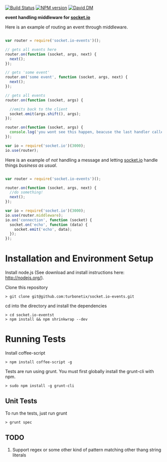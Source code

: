[![Build Status](https://travis-ci.org/turbonetix/socket.io-events.svg?branch=master)](https://travis-ci.org/turbonetix/socket.io-events)
[![NPM version](https://badge.fury.io/js/socket.io-events.svg)](http://badge.fury.io/js/socket.io-events)
[![David DM](https://david-dm.org/turbonetix/socket.io-events.png)](https://david-dm.org/turbonetix/socket.io-events.png)

**event handling middleware for [socket.io](https://github.com/Automattic/socket.io "socket.io")**

Here is an example of routing an event through middleware.

```javascript

var router = require('socket.io-events')();

// gets all events here
router.on(function (socket, args, next) {
  next();
});

// gets 'some event'
router.on('some event', function (socket, args, next) {
  next();
});

// gets all events
router.on(function (socket, args) {

  //emits back to the client
  socket.emit(args.shift(), args);
});

router.on(function (socket, args) {
  console.log('you wont see this happen, beacuse the last handler called "emit"');
});

var io = require('socket.io')(3000);
io.use(router);

```

Here is an example of *not* handling a message and letting [socket.io](https://github.com/Automattic/socket.io "socket.io")
handle things *business as usual*.

```javascript

var router = require('socket.io-events')();

router.on(function (socket, args, next) {
  //do something!
  next();
});

var io = require('socket.io')(3000);
io.use(router.middleware);
io.on('connection', function (socket) {
  socket.on('echo', function (data) {
    socket.emit('echo', data);  
  });
});

```

# Installation and Environment Setup

Install node.js (See download and install instructions here: http://nodejs.org/).

Clone this repository

    > git clone git@github.com:turbonetix/socket.io-events.git

cd into the directory and install the dependencies

    > cd socket.io-eventst
    > npm install && npm shrinkwrap --dev

# Running Tests

Install coffee-script

    > npm install coffee-script -g

Tests are run using grunt.  You must first globally install the grunt-cli with npm.

    > sudo npm install -g grunt-cli

## Unit Tests

To run the tests, just run grunt

    > grunt spec

## TODO

1) Support regex or some other kind of pattern matching other thang string literals
